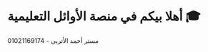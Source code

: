 <!DOCTYPE html>
<html lang="ar">
<head>
  <meta charset="UTF-8">
  <title>موقعي التعليمي</title>
</head>
<body>
  <h1>أهلا بيكم في منصة الأوائل التعليمية 🎓</h1>
  <p>مستر أحمد الأتربي - 01021169174</p>
</body>
</html>
